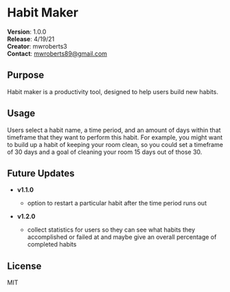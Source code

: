 # Habit Maker

**Version**: 1.0.0
<br>
**Release**: 4/19/21
<br>
**Creator**: mwroberts3
<br>
**Contact**: mwroberts89@gmail.com

## Purpose

Habit maker is a productivity tool, designed to help users build new habits.

## Usage

Users select a habit name, a time period, and an amount of days within that timeframe that they want to perform this habit. For example, you might want to build up a habit of keeping your room clean, so you could set a timeframe of 30 days and a goal of cleaning your room 15 days out of those 30.

## Future Updates

- **v1.1.0**

  - option to restart a particular habit after the time period runs out

- **v1.2.0**
  - collect statistics for users so they can see what habits they accomplished or failed at and maybe give an overall percentage of completed habits

## License

MIT
